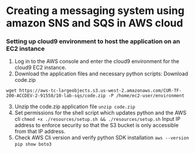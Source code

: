 # Creating a messaging system using amazon SNS and SQS in AWS cloud

### Setting up cloud9 environment to host the application on an EC2 instance
   1) Log in to the AWS console and enter the cloud9 environment for the cloud9 EC2 instance.
   2) Download the application files and necessary python scripts: Download code.zip
```
wget https://aws-tc-largeobjects.s3.us-west-2.amazonaws.com/CUR-TF-200-ACCDEV-2-91558/10-lab-sqs/code.zip -P /home/ec2-user/environment
```
   3) Unzip the code.zip application file `unzip code.zip`
   4) Set permissions for the shell script which updates python and the AWS cli `chmod +x ./resources/setup.sh && ./resources/setup.sh` Input IP address to enforce security so that the S3 bucket is only accessible from that IP address.
   5) Check AWS Cli version and verify python SDK installation `aws --version` `pip show boto3`

